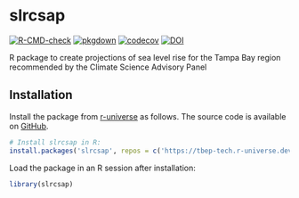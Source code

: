 # slrcsap

[![R-CMD-check](https://github.com/tbep-tech/slrcsap/actions/workflows/R-CMD-check.yaml/badge.svg)](https://github.com/tbep-tech/slrcsap/actions)
[![pkgdown](https://github.com/tbep-tech/slrcsap/actions/workflows/pkgdown.yaml/badge.svg)](https://github.com/tbep-tech/slrcsap/actions)
[![codecov](https://codecov.io/gh/tbep-tech/slrcsap/graph/badge.svg?token=b4ssUs1EcZ)](https://codecov.io/gh/tbep-tech/slrcsap)
[![DOI](https://zenodo.org/badge/984378351.svg)](https://doi.org/10.5281/zenodo.15481861)

R package to create projections of sea level rise for the Tampa Bay region recommended by the Climate Science Advisory Panel

## Installation

Install the package from [r-universe](http://tbep-tech.r-universe.dev/ui/#builds) as follows. The source code is available on [GitHub](https://github.com/tbep-tech/slrcsap).

```r
# Install slrcsap in R:
install.packages('slrcsap', repos = c('https://tbep-tech.r-universe.dev', 'https://cloud.r-project.org'))
```

Load the package in an R session after installation:

```r
library(slrcsap)
```
